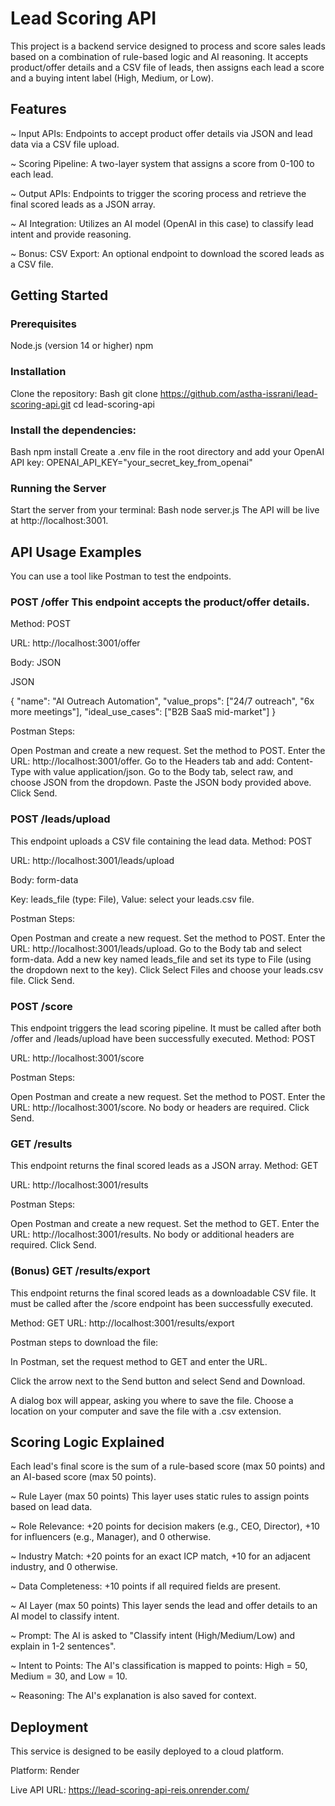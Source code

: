 # Lead Scoring API
This project is a backend service designed to process and score sales leads based on a combination of rule-based logic and AI reasoning. It accepts product/offer details and a CSV file of leads, then assigns each lead a score and a buying intent label (High, Medium, or Low).

## Features
~ Input APIs: Endpoints to accept product offer details via JSON and lead data via a CSV file upload.

~ Scoring Pipeline: A two-layer system that assigns a score from 0-100 to each lead.

~ Output APIs: Endpoints to trigger the scoring process and retrieve the final scored leads as a JSON array.

~ AI Integration: Utilizes an AI model (OpenAI in this case) to classify lead intent and provide reasoning.

~ Bonus: CSV Export: An optional endpoint to download the scored leads as a CSV file.

## Getting Started
### Prerequisites
Node.js (version 14 or higher) npm

### Installation
Clone the repository:
Bash
git clone https://github.com/astha-issrani/lead-scoring-api.git 
cd lead-scoring-api 

### Install the dependencies:

Bash
npm install 
Create a .env file in the root directory and add your OpenAI API key:
OPENAI_API_KEY="your_secret_key_from_openai"

### Running the Server

Start the server from your terminal:
Bash
node server.js The API will be live at http://localhost:3001.

## API Usage Examples
You can use a tool like Postman to test the endpoints.

### POST /offer This endpoint accepts the product/offer details.

Method: POST

URL: http://localhost:3001/offer

Body: JSON

JSON

{ "name": "AI Outreach Automation", "value_props": ["24/7 outreach", "6x more meetings"], "ideal_use_cases": ["B2B SaaS mid-market"] }

Postman Steps:

Open Postman and create a new request.
Set the method to POST.
Enter the URL: http://localhost:3001/offer.
Go to the Headers tab and add: Content-Type with value application/json.
Go to the Body tab, select raw, and choose JSON from the dropdown.
Paste the JSON body provided above.
Click Send.

### POST /leads/upload 

This endpoint uploads a CSV file containing the lead data.
Method: POST

URL: http://localhost:3001/leads/upload

Body: form-data

Key: leads_file (type: File), Value: select your leads.csv file.

Postman Steps:

Open Postman and create a new request.
Set the method to POST.
Enter the URL: http://localhost:3001/leads/upload.
Go to the Body tab and select form-data.
Add a new key named leads_file and set its type to File (using the dropdown next to the key).
Click Select Files and choose your leads.csv file.
Click Send.

### POST /score 
This endpoint triggers the lead scoring pipeline. It must be called after both /offer and /leads/upload have been successfully executed.
Method: POST

URL: http://localhost:3001/score

Postman Steps:

Open Postman and create a new request.
Set the method to POST.
Enter the URL: http://localhost:3001/score.
No body or headers are required.
Click Send.

### GET /results 
This endpoint returns the final scored leads as a JSON array.
Method: GET

URL: http://localhost:3001/results

Postman Steps:

Open Postman and create a new request.
Set the method to GET.
Enter the URL: http://localhost:3001/results.
No body or additional headers are required.
Click Send.

### (Bonus) GET /results/export
This endpoint returns the final scored leads as a downloadable CSV file. It must be called after the /score endpoint has been successfully executed.

Method: GET
URL: http://localhost:3001/results/export

Postman steps to download the file:

In Postman, set the request method to GET and enter the URL.

Click the arrow next to the Send button and select Send and Download.

A dialog box will appear, asking you where to save the file. Choose a location on your computer and save the file with a .csv extension.

## Scoring Logic Explained
Each lead's final score is the sum of a rule-based score (max 50 points) and an AI-based score (max 50 points).

~ Rule Layer (max 50 points)
This layer uses static rules to assign points based on lead data.

~ Role Relevance: +20 points for decision makers (e.g., CEO, Director), +10 for influencers (e.g., Manager), and 0 otherwise.

~ Industry Match: +20 points for an exact ICP match, +10 for an adjacent industry, and 0 otherwise.

~ Data Completeness: +10 points if all required fields are present.

~ AI Layer (max 50 points)
This layer sends the lead and offer details to an AI model to classify intent.

~ Prompt: The AI is asked to "Classify intent (High/Medium/Low) and explain in 1-2 sentences".

~ Intent to Points: The AI's classification is mapped to points: High = 50, Medium = 30, and Low = 10.

~ Reasoning: The AI's explanation is also saved for context.

## Deployment
This service is designed to be easily deployed to a cloud platform.

Platform: Render

Live API URL: https://lead-scoring-api-reis.onrender.com/
